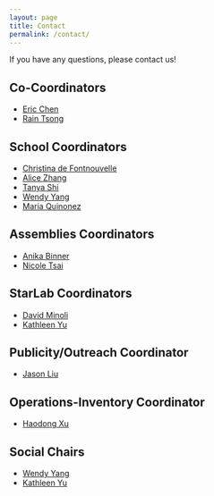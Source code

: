 ```yaml
---
layout: page
title: Contact
permalink: /contact/
---
```


If you have any questions, please contact us!

Co-Coordinators 
--------------- 
- [Eric Chen](mailto:eric.chen@yale.edu)
- [Rain Tsong](mailto:rain.tsong@yale.edu)

School Coordinators  
-------------------
- [Christina de Fontnouvelle](mailto:christina.defontnouvelle@yale.edu)  
- [Alice Zhang](mailto:alice.zhang@yale.edu)
- [Tanya Shi](mailto:tanya.shi@yale.edu)
- [Wendy Yang](mailto:wendy.yang@yale.edu)
- [Maria Quinonez](mailto:maria.quinonez@yale.edu)

Assemblies Coordinators
-----------------------
- [Anika Binner](mailto:anika.binner@yale.edu)
- [Nicole Tsai](mailto:nicole.tsai@yale.edu)

StarLab Coordinators
--------------------
- [David Minoli](mailto:david.minoli@yale.edu)
- [Kathleen Yu](mailto:kathleen.yu@yale.edu)

Publicity/Outreach Coordinator
------------------------------
- [Jason Liu](mailto:jason.liu@yale.edu)

Operations-Inventory Coordinator
---------------------------------
- [Haodong Xu](mailto:haodong.xu@yale.edu)

Social Chairs
-------------
- [Wendy Yang](mailto:wendy.yang@yale.edu)
- [Kathleen Yu](mailto:kathleen.yu@yale.edu)


